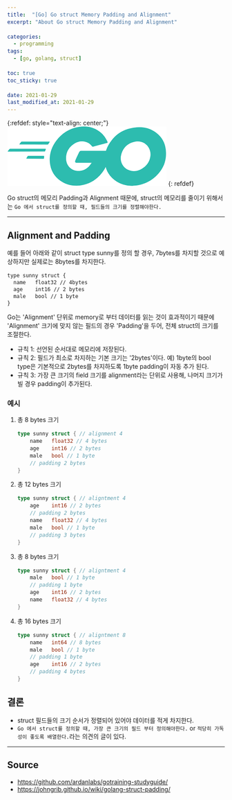 ```yaml
---
title:  "[Go] Go struct Memory Padding and Alignment"
excerpt: "About Go struct Memory Padding and Alignment"

categories:
  - programming
tags:
  - [go, golang, struct]

toc: true
toc_sticky: true
 
date: 2021-01-29
last_modified_at: 2021-01-29
---
```


{:refdef: style="text-align: center;"}
![Go Logo](/assets/img/programming/2021-01-15-09-57-39.png)
{: refdef}

Go struct의 메모리 Padding과 Alignment 때문에, struct의 메모리를 줄이기 위해서는 `Go 에서 struct를 정의할 때, 필드들의 크기를 정렬해야한다.`

---

## Alignment and Padding

예를 들어 아래와 같이 struct type sunny를 정의 할 경우, 7bytes를 차지할 것으로 예상하지만 실제로는 8bytes를 차지한다.

```
type sunny struct {
  name   float32 // 4bytes
  age    int16 // 2 bytes
  male   bool // 1 byte
}
```

Go는 'Alignment' 단위로 memory로 부터 데이터를 읽는 것이 효과적이기 때문에 'Alignment' 크기에 맞지 않는 필드의 경우 'Padding'을 두어, 전체 struct의 크기를 조절한다.

- 규칙 1: 선언된 순서대로 메모리에 저장된다.
- 규칙 2: 필드가 최소로 차지하는 기본 크기는 '2bytes'이다. 예) 1byte의 bool type은 기본적으로 2bytes를 차지하도록 1byte padding이 자동 추가 된다.
- 규칙 3: 가장 큰 크기의 field 크기를 alignment라는 단위로 사용해, 나머지 크기가 빌 경우 padding이 추가된다.

### 예시
1. 총 8 bytes 크기

    ```go
    type sunny struct { // alignment 4
        name   float32 // 4 bytes
        age    int16 // 2 bytes
        male   bool // 1 byte
        // padding 2 bytes
    }
    ```

2.  총 12 bytes 크기

    ```go
    type sunny struct { // aligntment 4
        age    int16 // 2 bytes
        // padding 2 bytes
        name   float32 // 4 bytes
        male   bool // 1 byte
        // padding 3 bytes
    }
    ```
3. 총 8 bytes 크기

    ```go
    type sunny struct { // aligntment 4
        male   bool // 1 byte
        // padding 1 byte
        age    int16 // 2 bytes
        name   float32 // 4 bytes
    }
    ```

4. 총 16 bytes 크기

    ```go
    type sunny struct { // aligntment 8
        name   int64 // 8 bytes
        male   bool // 1 byte
        // padding 1 byte
        age    int16 // 2 bytes
        // padding 4 bytes
    }
    ```

## 결론

- struct 필드들의 크기 순서가 정렬되어 있어야 데이터를 적게 차지한다.
- `Go 에서 struct를 정의할 때, 가장 큰 크기의 필드 부터 정의해야한다.` or `적당히 가독성이 좋도록 배열한다.`라는 의견의 글이 있다.


---

## Source
- https://github.com/ardanlabs/gotraining-studyguide/
- https://johngrib.github.io/wiki/golang-struct-padding/